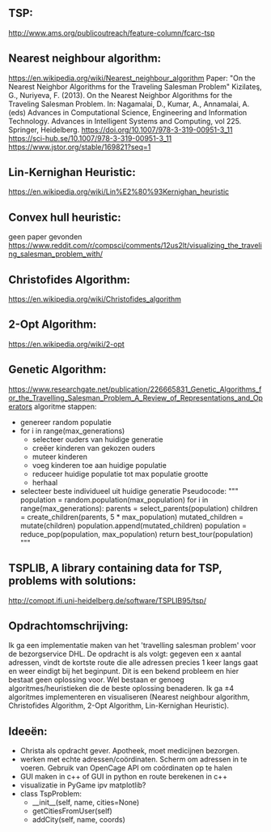 ## TSP:
http://www.ams.org/publicoutreach/feature-column/fcarc-tsp

## Nearest neighbour algorithm:
https://en.wikipedia.org/wiki/Nearest_neighbour_algorithm
Paper: "On the Nearest Neighbor Algorithms for the Traveling Salesman Problem"
Kizilateş, G., Nuriyeva, F. (2013). On the Nearest Neighbor Algorithms for the Traveling Salesman Problem. In: Nagamalai, D., Kumar, A., Annamalai, A. (eds) Advances in Computational Science, Engineering and Information Technology. Advances in Intelligent Systems and Computing, vol 225. Springer, Heidelberg. https://doi.org/10.1007/978-3-319-00951-3_11
https://sci-hub.se/10.1007/978-3-319-00951-3_11
https://www.jstor.org/stable/169821?seq=1

## Lin-Kernighan Heuristic:
https://en.wikipedia.org/wiki/Lin%E2%80%93Kernighan_heuristic

## Convex hull heuristic:
geen paper gevonden
https://www.reddit.com/r/compsci/comments/12us2lt/visualizing_the_traveling_salesman_problem_with/

## Christofides Algorithm:
https://en.wikipedia.org/wiki/Christofides_algorithm

## 2-Opt Algorithm:
https://en.wikipedia.org/wiki/2-opt

## Genetic Algorithm:
https://www.researchgate.net/publication/226665831_Genetic_Algorithms_for_the_Travelling_Salesman_Problem_A_Review_of_Representations_and_Operators 
algoritme stappen:
- genereer random populatie
- for i in range(max_generations)
    - selecteer ouders van huidige generatie
    - creëer kinderen van gekozen ouders
    - muteer kinderen
    - voeg kinderen toe aan huidige populatie
    - reduceer huidige populatie tot max populatie grootte
    - herhaal
- selecteer beste individueel uit huidige generatie
Pseudocode:
"""
population = random.population(max_population)
for i in range(max_generations):
    parents = select_parents(population)
    children = create_children(parents, 5 * max_population)
    mutated_children = mutate(children)
    population.append(mutated_children)
    population = reduce_pop(population, max_population)
return best_tour(population)
"""

## TSPLIB, A library containing data for TSP, problems with solutions:
http://comopt.ifi.uni-heidelberg.de/software/TSPLIB95/tsp/

## Opdrachtomschrijving:
Ik ga een implementatie maken van het 'travelling salesman problem' voor de bezorgservice DHL. De opdracht is als volgt:
gegeven een x aantal adressen, vindt de kortste route die alle adressen precies 1 keer langs gaat en weer eindigt bij
het beginpunt. Dit is een bekend probleem en hier bestaat geen oplossing voor. Wel bestaan er genoeg
algoritmes/heuristieken die de beste oplossing benaderen. Ik ga ±4 algoritmes implementeren en visualiseren
(Nearest neighbour algorithm, Christofides Algorithm, 2-Opt Algorithm, Lin-Kernighan Heuristic).

## Ideeën:
- Christa als opdracht gever. Apotheek, moet medicijnen bezorgen.
- werken met echte adressen/coördinaten. Scherm om adressen in te voeren. Gebruik van OpenCage API om coördinaten op te 
halen
- GUI maken in c++ of GUI in python en route berekenen in c++
- visualizatie in PyGame ipv matplotlib?
- class TspProblem:
  - \_\_init\_\_(self, name, cities=None)
  - getCitiesFromUser(self)
  - addCity(self, name, coords)
